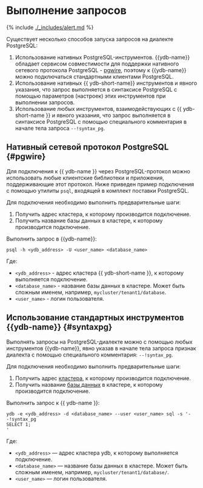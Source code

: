 # Выполнение запросов

{% include [./_includes/alert.md](./_includes/alert_preview.md) %}

Существует несколько способов запуска запросов на диалекте PostgreSQL:
1. Использование нативных PostgreSQL-инструментов. {{ydb-name}} обладает сервисом совместимости для поддержки нативного сетевого протокола PostgreSQL - [pgwire](https://www.postgresql.org/docs/current/protocol.html), поэтому к {{ydb-name}} можно подключаться стандартными клиентами PostgreSQL.
1. Использование нативных {{ ydb-short-name}} инструментов и явного указания, что запрос выполняется в синтаксисе PostgreSQL с помощью параметров (настроек) этих инструментов при выполнении запросов.
1. Использование любых инструментов, взаимодействующих с {{ ydb-short-name }} и явного указания, что запрос выполняется в синтаксисе PostgreSQL с помощью специального комментария в начале тела запроса `--!syntax_pg`.

## Нативный сетевой протокол PostgreSQL {#pgwire}

Для подключения к {{ ydb-name }} через PostgreSQL-протокол можно использовать любые клиентские библиотеки и приложения, поддерживающие этот протокол. Ниже приведен пример подключения с помощью утилиты `psql`, входящей в комплект поставки PostgreSQL.

Для подключения необходимо выполнить предварительные шаги:
1. Получить адрес кластера, к которому производится подключение.
1. Получить название базы данных в кластере, к которому производится подключение.

Выполнить запрос в {{ydb-name}}:

```
psql -h <ydb_address> -U <user_name> <database_name>
```

Где:
- `<ydb_address>` - адрес кластера {{ ydb-short-name }}, к которому выполняется подключение.
- `<database_name>` - название базы данных в кластере. Может быть сложным именем, например, `mycluster/tenant1/database`.
- `<user_name>` - логин пользователя.


## Использование стандартных инструментов {{ydb-name}} {#syntaxpg}

Выполнять запросы на PostgreSQL-диалекте можно с помощью любых инструментов {{ydb-name}}, явно указав в начале тела запроса признак диалекта с помощью специального комментария: `--!syntax_pg`.

Для подключения необходимо выполнить предварительные шаги:
1. Получить адрес [кластера](../concepts/glossary.md#cluster), к которому производится подключение.
1. Получить название [базы данных](../concepts/glossary.md#database) в кластере, к которому производится подключение.

Выполнить запрос к {{ ydb-name }}:

```
ydb -e <ydb_address> -d <database_name> --user <user_name> sql -s '--!syntax_pg
SELECT 1;
'
```

Где:
- `<ydb_address>` — адрес кластера ydb, к которому выполняется подключение.
- `<database_name>` — название базы данных в кластере. Может быть сложным именем, например, `mycluster/tenant1/database/`.
- `<user_name>` — логин пользователя.
